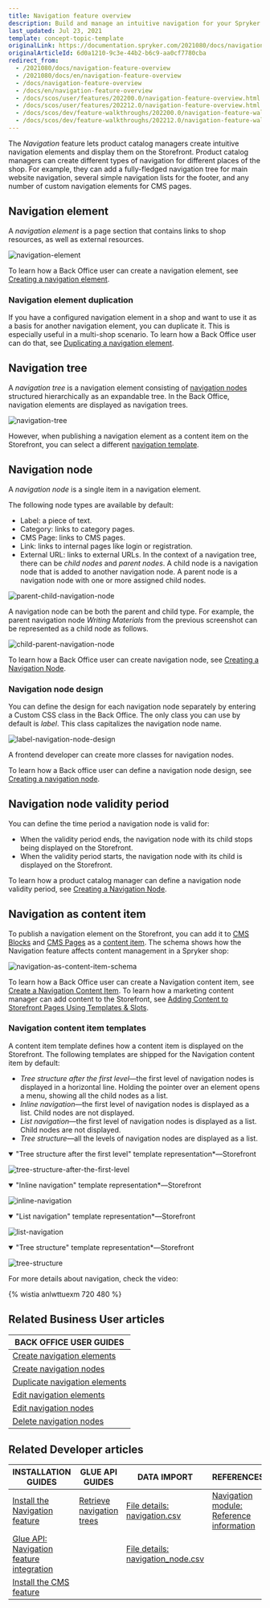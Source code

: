 ```yaml
---
title: Navigation feature overview
description: Build and manage an intuitive navigation for your Spryker shop.
last_updated: Jul 23, 2021
template: concept-topic-template
originalLink: https://documentation.spryker.com/2021080/docs/navigation-feature-overview
originalArticleId: 6d0a1210-9c3e-44b2-b6c9-aa0cf7780cba
redirect_from:
  - /2021080/docs/navigation-feature-overview
  - /2021080/docs/en/navigation-feature-overview
  - /docs/navigation-feature-overview
  - /docs/en/navigation-feature-overview
  - /docs/scos/user/features/202200.0/navigation-feature-overview.html
  - /docs/scos/user/features/202212.0/navigation-feature-overview.html
  - /docs/scos/dev/feature-walkthroughs/202200.0/navigation-feature-walkthrough/navigation-feature-walkthrough.html  
  - /docs/scos/dev/feature-walkthroughs/202212.0/navigation-feature-walkthrough/navigation-feature-walkthrough.html  
---
```


The *Navigation* feature lets product catalog managers create intuitive navigation elements and display them on the Storefront. Product catalog managers can create different types of navigation for different places of the shop. For example, they can add a fully-fledged navigation tree for main website navigation, several simple navigation lists for the footer, and any number of custom navigation elements for CMS pages.

## Navigation element

A *navigation element* is a page section that contains links to shop resources, as well as external resources.

![navigation-element](https://spryker.s3.eu-central-1.amazonaws.com/docs/Features/Navigation/Navigation/Navigation+Feature+Overview/navigation+element.png)

To learn how a Back Office user can create a navigation element, see [Creating a navigation element](/docs/pbc/all/content-management-system/{{page.version}}/manage-in-the-back-office/navigation/create-navigation-elements.html).

### Navigation element duplication

If you have a configured navigation element in a shop and want to use it as a basis for another navigation element, you can duplicate it. This is especially useful in a multi-shop scenario.
To learn how a Back Office user can do that, see [Duplicating a navigation element](/docs/pbc/all/content-management-system/{{page.version}}/manage-in-the-back-office/navigation/duplicate-navigation-elements.html).

## Navigation tree

A *navigation tree* is a navigation element consisting of [navigation nodes](#navigation-node) structured hierarchically as an expandable tree.
In the Back Office, navigation elements are displayed as navigation trees.

![navigation-tree](https://spryker.s3.eu-central-1.amazonaws.com/docs/Features/Navigation/Navigation/Navigation+Feature+Overview/navigation-tree.png)

However, when publishing a navigation element as a content item on the Storefront, you can select a different [navigation template](#navigation-content-item-templates).

## Navigation node

A *navigation node* is a single item in a navigation element.

The following node types are available by default:
* Label: a piece of text.
* Category: links to category pages.
* CMS Page: links to CMS pages.
* Link: links to internal pages like login or registration.
* External URL: links to external URLs.
In the context of a navigation tree, there can be *child nodes* and *parent nodes*. A child node is a navigation node that is added to another navigation node. A parent node is a navigation node with one or more assigned child nodes.


![parent-child-navigation-node](https://spryker.s3.eu-central-1.amazonaws.com/docs/Features/Navigation/Navigation/Navigation+Feature+Overview/parent-child-navigation-node.png)


A navigation node can be both the parent and child type. For example, the parent navigation node *Writing Materials* from the previous screenshot can be represented as a child node as follows.

![child-parent-navigation-node](https://spryker.s3.eu-central-1.amazonaws.com/docs/Features/Navigation/Navigation/Navigation+Feature+Overview/child-parent-navigation-node.png)

To learn how a Back Office user can create navigation node, see [Creating a Navigation Node](/docs/pbc/all/content-management-system/{{page.version}}/manage-in-the-back-office/navigation/create-navigation-nodes.html).

### Navigation node design

You can define the design for each navigation node separately by entering a Custom CSS class in the Back Office.
The only class you can use by default is *label*. This class capitalizes the navigation node name.

![label-navigation-node-design](https://spryker.s3.eu-central-1.amazonaws.com/docs/Features/Navigation/Navigation/Navigation+Feature+Overview/label-navigation-node-design.png)


A frontend developer can create more classes for navigation nodes.

To learn how a Back office user can define a navigation node design, see [Creating a navigation node](/docs/pbc/all/content-management-system/{{page.version}}/manage-in-the-back-office/navigation/create-navigation-nodes.html).

## Navigation node validity period

You can define the time period a navigation node is valid for:
* When the validity period ends, the navigation node with its child stops being displayed on the Storefront.
* When the validity period starts, the navigation node with its child is displayed on the Storefront.

To learn how a product catalog manager can define a navigation node validity period, see [Creating a Navigation Node](/docs/pbc/all/content-management-system/{{page.version}}/manage-in-the-back-office/navigation/create-navigation-nodes.html).

## Navigation as content item

To publish a navigation element on the Storefront, you can add it to [CMS Blocks](/docs/pbc/all/content-management-system/{{page.version}}/cms-feature-overview/cms-blocks-overview.html) and [CMS Pages](/docs/pbc/all/content-management-system/{{page.version}}/cms-feature-overview/cms-pages-overview.html) as a [content item](/docs/pbc/all/content-management-system/{{page.version}}/navigation-feature-overview.html).
The schema shows how the Navigation feature affects content management in a Spryker shop:

![navigation-as-content-item-schema](https://confluence-connect.gliffy.net/embed/image/a086fe4e-1d09-49ae-a181-ebd8b0f8c051.png?utm_medium=live&utm_source=custom)

To learn how a Back Office user can create a Navigation content item, see [Create a Navigation Content Item](/docs/pbc/all/content-management-system/{{page.version}}/manage-in-the-back-office/content-items/create-navigation-content-items.html).
To learn how a marketing content manager can add content to the Storefront, see [Adding Content to Storefront Pages Using Templates & Slots](/docs/pbc/all/content-management-system/{{page.version}}/manage-in-the-back-office/best-practices-add-content-to-the-storefront-pages-using-templates-and-slots.html).

### Navigation content item templates

A content item template defines how a content item is displayed on the Storefront. The following templates are shipped for the Navigation content item by default:

* *Tree structure after the first level*—the first level of navigation nodes is displayed in a horizontal line. Holding the pointer over an element opens a menu, showing all the child nodes as a list.
* *Inline navigation*—the first level of navigation nodes is displayed as a list. Child nodes are not displayed.
* *List navigation*—the first level of navigation nodes is displayed as a list. Child nodes are not displayed.
* *Tree structure*—all the levels of navigation nodes are displayed as a list.


<details open><summary markdown='span'>"Tree structure after the first level" template representation*—Storefront</summary>

![tree-structure-after-the-first-level](https://spryker.s3.eu-central-1.amazonaws.com/docs/Features/Navigation/Navigation/Navigation+Feature+Overview/tree-structure-after-the-first-level.png)

</details>

<details open><summary markdown='span'>"Inline navigation" template representation*—Storefront</summary>

![inline-navigation](https://spryker.s3.eu-central-1.amazonaws.com/docs/Features/Navigation/Navigation/Navigation+Feature+Overview/inline-navigation.png)

</details>

<details open><summary markdown='span'>"List navigation" template representation*—Storefront</summary>

![list-navigation](https://spryker.s3.eu-central-1.amazonaws.com/docs/Features/Navigation/Navigation/Navigation+Feature+Overview/list-navigation.png)

</details>

<details open><summary markdown='span'>"Tree structure" template representation*—Storefront</summary>

![tree-structure](https://spryker.s3.eu-central-1.amazonaws.com/docs/Features/Navigation/Navigation/Navigation+Feature+Overview/tree-structure.png)

</details>

For more details about navigation, check the video:

{% wistia anlwttuexm 720 480 %}

## Related Business User articles

|BACK OFFICE USER GUIDES|
|---|
| [Create navigation elements](/docs/pbc/all/content-management-system/{{page.version}}/manage-in-the-back-office/navigation/create-navigation-elements.html) |
| [Create navigation nodes](/docs/pbc/all/content-management-system/{{page.version}}/manage-in-the-back-office/navigation/create-navigation-nodes.html) |
| [Duplicate navigation elements](/docs/pbc/all/content-management-system/{{page.version}}/manage-in-the-back-office/navigation/duplicate-navigation-elements.html) |
| [Edit navigation elements](/docs/pbc/all/content-management-system/{{page.version}}/manage-in-the-back-office/navigation/edit-navigation-elements.html) |
| [Edit navigation nodes](/docs/pbc/all/content-management-system/{{page.version}}/manage-in-the-back-office/navigation/edit-navigation-nodes.html) |
| [Delete navigation nodes](/docs/pbc/all/content-management-system/{{page.version}}/manage-in-the-back-office/navigation/delete-navigation-nodes.html) |

## Related Developer articles

| INSTALLATION GUIDES | GLUE API GUIDES | DATA IMPORT | REFERENCES |
|---|---|---|---|
| [Install the Navigation feature](/docs/scos/dev/feature-integration-guides/{{page.version}}/navigation-feature-integration.html) | [Retrieve navigation trees](/docs/pbc/all/content-management-system/{{page.version}}/manage-using-glue-api/retrieve-navigation-trees.html) | [File details: navigation.csv](/docs/pbc/all/content-management-system/{{page.version}}/import-and-export-data/file-details-navigation.csv.html) | [Navigation module: Reference information](/docs/pbc/all/content-management-system/{{page.version}}/extend-and-customize/navigation-module-reference-information.html) |
| [Glue API: Navigation feature integration](/docs/pbc/all/content-management-system/{{page.version}}/install-and-upgrade/install-features/install-the-navigation-feature.html) |  | [File details: navigation_node.csv](/docs/pbc/all/content-management-system/{{page.version}}/import-and-export-data/file-details-navigation-node.csv.html) | |
| [Install the CMS feature](/docs/pbc/all/content-management-system/{{page.version}}/install-and-upgrade/install-features/install-the-cms-feature.html) |  |  |  |
